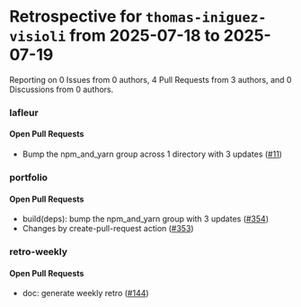 # Retrospective for `thomas-iniguez-visioli` from 2025-07-18 to 2025-07-19

Reporting on 0 Issues from 0 authors, 4 Pull Requests from 3 authors, and 0 Discussions from 0 authors.


### lafleur

#### Open Pull Requests

- Bump the npm_and_yarn group across 1 directory with 3 updates ([#11](https://github.com/thomas-iniguez-visioli/lafleur/pull/11))

### portfolio

#### Open Pull Requests

- build(deps): bump the npm_and_yarn group with 3 updates ([#354](https://github.com/thomas-iniguez-visioli/portfolio/pull/354))
- Changes by create-pull-request action ([#353](https://github.com/thomas-iniguez-visioli/portfolio/pull/353))

### retro-weekly

#### Open Pull Requests

- doc: generate weekly retro ([#144](https://github.com/thomas-iniguez-visioli/retro-weekly/pull/144))